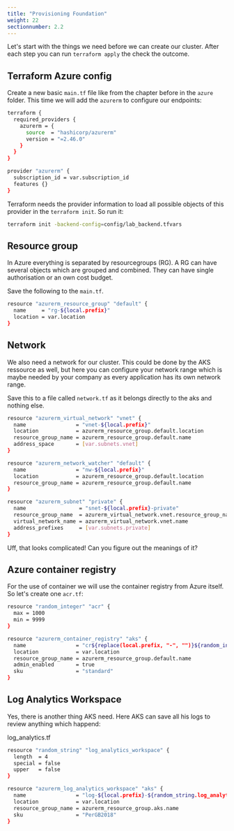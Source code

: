 ```yaml
---
title: "Provisioning Foundation"
weight: 22
sectionnumber: 2.2
---
```


Let's start with the things we need before we can create our cluster. After each step you can run `terraform apply` the check the outcome.


## Terraform Azure config

Create a new basic `main.tf` file like from the chapter before in the `azure` folder. This time we will add the `azurerm` to configure our endpoints:

```bash
terraform {
  required_providers {
    azurerm = {
      source  = "hashicorp/azurerm"
      version = "=2.46.0"
    }
  }
}

provider "azurerm" {
  subscription_id = var.subscription_id
  features {}
}
```

Terraform needs the provider information to load all possible objects of this provider in the `terraform init`. So run it:

```bash
terraform init -backend-config=config/lab_backend.tfvars
```


## Resource group

In Azure everything is separated by resourcegroups (RG). A RG can have several objects which are grouped and combined. They can have single authorisation or an own cost budget.

Save the following to the `main.tf`.

```bash
resource "azurerm_resource_group" "default" {
  name     = "rg-${local.prefix}"
  location = var.location
}
```


## Network

We also need a network for our cluster. This could be done by the AKS ressource as well, but here you can configure your network range which is maybe needed by your company as every application has its own network range.

Save this to a file called `network.tf` as it belongs directly to the aks and nothing else.

```bash
resource "azurerm_virtual_network" "vnet" {
  name                = "vnet-${local.prefix}"
  location            = azurerm_resource_group.default.location
  resource_group_name = azurerm_resource_group.default.name
  address_space       = [var.subnets.vnet]
}

resource "azurerm_network_watcher" "default" {
  name                = "nw-${local.prefix}"
  location            = azurerm_resource_group.default.location
  resource_group_name = azurerm_resource_group.default.name
}

resource "azurerm_subnet" "private" {
  name                 = "snet-${local.prefix}-private"
  resource_group_name  = azurerm_virtual_network.vnet.resource_group_name
  virtual_network_name = azurerm_virtual_network.vnet.name
  address_prefixes     = [var.subnets.private]
}
```

Uff, that looks complicated! Can you figure out the meanings of it?


## Azure container registry

For the use of container we will use the container registry from Azure itself. So let's create one `acr.tf`:

```bash
resource "random_integer" "acr" {
  max = 1000
  min = 9999
}

resource "azurerm_container_registry" "aks" {
  name                = "cr${replace(local.prefix, "-", "")}${random_integer.acr.result}"
  location            = var.location
  resource_group_name = azurerm_resource_group.default.name
  admin_enabled       = true
  sku                 = "standard"
}
```


## Log Analytics Workspace

Yes, there is another thing AKS need. Here AKS can save all his logs to review anything which happend:

log_analytics.tf

```bash
resource "random_string" "log_analytics_workspace" {
  length  = 4
  special = false
  upper   = false
}

resource "azurerm_log_analytics_workspace" "aks" {
  name                = "log-${local.prefix}-${random_string.log_analytics_workspace.result}"
  location            = var.location
  resource_group_name = azurerm_resource_group.aks.name
  sku                 = "PerGB2018"
}
```